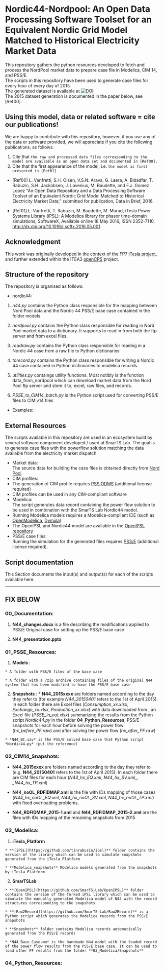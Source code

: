 # **Nordic44-Nordpool**: An Open Data Processing Software Toolset for an Equivalent Nordic Grid Model Matched to Historical Electricity Market Data

This repository gathers the python resources developed to fetch and process the NordPool market data to prepare case file in Modelica, CIM 14, and PSS/E.  
The scripts in this repository have been used to generate case files for every hour of every day of 2015.   
The generated dataset is available at [![DOI](https://zenodo.org/badge/DOI/10.5281/zenodo.162110.svg)](https://doi.org/10.5281/zenodo.162110)  
The 2015 dataset generation is documented in the paper below, see [Ref00].

## Using this model, data or related software = cite our publications!
We are happy to contribute with this repository, however, if you use any of the data or software provided, we will appreciate if you cite the following publications, as follows:

1. Cite that `the raw and processed data files corresponding to the model are available as an open data set and documented in [Ref00].`
2. Cite that the first appearance of the model, i.e. `the model is first presented in [Ref01]`


- [Ref00] L. Vanfretti, S.H. Olsen, V.S.N. Arava, G. Laera, A. Bidadfar, T. Rabuzin, S.H. Jackobsen, J. Lavenius, M. Baudette, and F.J. Gomez Lopez "An Open Data Repository and a Data Processing Software Toolset of an Equivalent Nordic Grid Model Matched to Historical Electricity Market Data," submitted for publication, Data in Brief, 2016.

- [Ref01] L. Vanfretti, T. Rabuzin, M. Baudette, M. Murad, iTesla Power Systems Library (iPSL): A Modelica library for phasor time-domain simulations, SoftwareX, Available online 18 May 2016, ISSN 2352-7110, http://dx.doi.org/10.1016/j.softx.2016.05.001.

## Acknowledgment

This work was originally developed in the context of the FP7 [iTesla project](http://www.itesla-project.eu/), and further extended within the ITEA3 [openCPS](https://itea3.org/project/opencps.html) project.

## Structure of the repository

The repository is organised as follows:

- nordic44:
 1. *n44.py* contains the Python class responsible for the mapping between Nord Pool data and the Nordic 44 PSS/E base case contained in the folder models
 
 2. *nordpool.py* contains the Python class responsible for reading in Nord Pool market data to a dictionary. It supports to read in from both the ftp server and from excel files.
 
 3. *readraw.py* contains the Python class responsible for reading in a Nordic 44 case from a raw file to Python dictionaries
 
 4. *torecord.py* contains the Python class responsible for writing a Nordic 44 case contained in Python dictionaries to modelica records.
 
 5. *utilities.py* contaings utility functions. Most notibly is the function data_from_nordpool which can download market data from the Nord Pool ftp server and store it to, excel, raw files, and records.

 4. *PSSE_to_CIM14_batch.py* is the Python script used for converting PSS/E files to CIM v14 files
 
 - Examples:


## External Resources
The scripts available in this repository are used in an ecosystem build by several software component developed / used at SmarTS Lab.
The goal is to generate case files with the powerflow solution matching the data available from the electricity market dispatch.   

- Market data:  
The source data for building the case files is obtained directly from [Nord Pool](http://www.nordpoolspot.com/Market-data1/Power-system-data/Production1/Production1/ALL1/Hourly1/?view=table).
- CIM profiles:
 - The generation of CIM profile requires [PSS ODMS](http://w3.siemens.com/smartgrid/global/en/products-systems-solutions/software-solutions/planning-data-management-software/model-data-management/pages/pss-odms.aspx) (additional license required)
 - CIM profiles can be used in any CIM-compliant software
- Modelica:  
The script generates data record containing the power flow solution to be used in combination with the SmarTS Lab Nordic44 model.
 - Running Modelica models requires a Modelica-compliant IDE (such as [OpenModelica](https://openmodelica.org/), [Dymola](http://www.modelon.com/products/dymola/))
 - The OpenIPSL and Nordic44 model are available in the [OpenIPSL repository](https://github.com/SmarTS-Lab/OpenIPSL)
- PSS/E case files:  
Running the simulation for the generated files requires [PSS/E](http://w3.siemens.com/smartgrid/global/en/products-systems-solutions/software-solutions/planning-data-management-software/planning-simulation/Pages/PSS-E.aspx) (additional license required).



## Script documentation
This Section documents the input(s) and output(s) for each of the scripts available here.



----------------------------------------
FIX BELOW
----------------------------------------



### __00_Documentation__:

  1. __N44_changes.docx__ is a file describing the modifications applied to PSS/E Original case for setting up the PSS/E base case

  2. __N44_presentation.pptx__

### __01_PSSE_Resources__:
  1. __Models__ :

    * A folder with PSS/E files of the base case

    * A folder with a 7zip archive containing files of the original N44 system that has been modified to have the PSS/E base case

  2. __Snapshots__ :
    * **N44_2015xxxx** are folders named according to the day they refer to (for example _N44_20150401_ refers to the 1st of April 2015). In each folder there are Excel files (*Consumption_xx.xlsx*, *Exchange_xx.xlsx*, *Production_xx.xlsx*) with data downloaded from , an Excel file (*PSSE\_in\_out.xlsx*) summarizing the results from the Python script *Nordic44.py* in the folder **04_Python_Resources**, PSS/E snapshots for each hour before solving the power flow (*hx\_before\_PF.raw*) and after solving the power flow (*hx\_after\_PF.raw*)

    * *N44_BC.sav* is the PSS/E solved base case that Python script *Nordic44.py* (put the reference)

### __02_CIM14_Snapshots__:
  * **N44_2015xxxx** are folders named according to the day they refer to (e.g. **N44_20150401** refers to the 1st of April 2015). In each folder there are CIM files for each hour (*N44\_hx\_EQ.xml*, *N44\_hx\_SV.xml_, _N44\_hx\_TP.xml*)

  * **N44_noOL_RDFIDMAP.xml** is the file with IDs mapping of those cases (*N44_hx_noOL_EQ.xml*, *N44_hx_noOL_SV.xml*, *N44_hx_noOL_TP.xml*) with fixed overloading problems.

  * **N44_RDFIDMAP_2015-1.xml** and **N44_RDFIDMAP_2015-2.xml**  are the files with IDs mapping of the remaining snapshots from 2015

### __03_Modelica__:

  1. __iTesla_Platform__

    * **[iPSL](https://github.com/tinrabuzin/ipsl)** folder contains the version of the library which can be used to simulate snapshots generated from the iTesla Platform

    * **Modelica_snapshots** Modelica models generated from the snapshots by iTesla Platform

  2. __SmarTSLab__

    * **[OpenIPSL](https://github.com/SmarTS-Lab/OpenIPSL)** folder contains the version of the forked iPSL library which can be used to simulate the manually generated Modelica model of N44 with the record structures corresponding to the snapshots

    * **[Raw2Record](https://github.com/SmarTS-Lab/Raw2Record)** is a Python script which generates the Modelica records from the PSS/E snapshots

    * **Snapshots** folder contains Modelica records automatically generated from the PSS/E records

    * *N44_Base_Case.mo* is the handmade N44 model with the loaded record of the power flow results from the PSS/E base case. It can be used to load other PF results from the folder **03_Modelica/Snapshots**

### __04_Python_Resources__:
